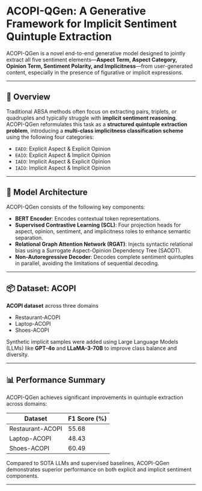 # ACOPI-QGen: A Generative Framework for Implicit Sentiment Quintuple Extraction

ACOPI-QGen is a novel end-to-end generative model designed to jointly extract all five sentiment elements—**Aspect Term, Aspect Category, Opinion Term, Sentiment Polarity, and Implicitness**—from user-generated content, especially in the presence of figurative or implicit expressions.

---

## 🚀 Overview

Traditional ABSA methods often focus on extracting pairs, triplets, or quadruples and typically struggle with **implicit sentiment reasoning**. ACOPI-QGen reformulates this task as a **structured quintuple extraction problem**, introducing a **multi-class implicitness classification scheme** using the following four categories:

- `EAEO`: Explicit Aspect & Explicit Opinion  
- `EAIO`: Explicit Aspect & Implicit Opinion  
- `IAEO`: Implicit Aspect & Explicit Opinion  
- `IAIO`: Implicit Aspect & Implicit Opinion

---

## 🧠 Model Architecture

ACOPI-QGen consists of the following key components:

- **BERT Encoder**: Encodes contextual token representations.
- **Supervised Contrastive Learning (SCL)**: Four projection heads for aspect, opinion, sentiment, and implicitness roles to enhance semantic separation.
- **Relational Graph Attention Network (RGAT)**: Injects syntactic relational bias using a Surrogate Aspect-Opinion Dependency Tree (SAODT).
- **Non-Autoregressive Decoder**: Decodes complete sentiment quintuples in parallel, avoiding the limitations of sequential decoding.

---

## 📦 Dataset: ACOPI

**ACOPI dataset** across three domains
- Restaurant-ACOPI  
- Laptop-ACOPI 
- Shoes-ACOPI 

Synthetic implicit samples were added using Large Language Models (LLMs) like **GPT-4o** and **LLaMA-3-70B** to improve class balance and diversity.

---

## 📊 Performance Summary

ACOPI-QGen achieves significant improvements in quintuple extraction across domains:

| Dataset         | F1 Score (%) |
|------------------|--------------|
| Restaurant-ACOPI | 55.68        |
| Laptop-ACOPI     | 48.43        |
| Shoes-ACOPI      | 60.49        |

Compared to SOTA LLMs and supervised baselines, ACOPI-QGen demonstrates superior performance on both explicit and implicit sentiment components.

---


